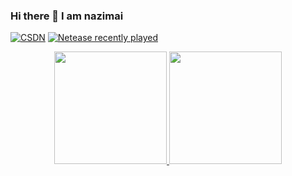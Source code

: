 ### Hi there 👋 I am nazimai

<!-- <p align="center">
<a href="https://github.com/cxymq">
  <img height="180em" src="https://github.com/cxymq/Images/blob/master/gif/c8460ec6-e49a-4811-9e9a-8cc094124815.gif" />
</a>
</p> -->

<!--
**cxymq/cxymq** is a ✨ _special_ ✨ repository because its `README.md` (this file) appears on your GitHub profile.

Here are some ideas to get you started:

- 🔭 I’m currently working on ...
- 🌱 I’m currently learning ...
- 👯 I’m looking to collaborate on ...
- 🤔 I’m looking for help with ...
- 💬 Ask me about ...
- 📫 How to reach me: ...
- 😄 Pronouns: ...
- ⚡ Fun fact: ...


 [![GitHub contributors](https://img.shields.io/github/contributors/cxymq/creative-profile-readme)](https://github.com/cxymq/creative-profile-readme/graphs/contributors) [![GitHub issues](https://img.shields.io/github/issues/cxymq/creative-profile-readme)](https://github.com/cxymq/creative-profile-readme/issues) [![PRs Welcome](https://img.shields.io/badge/PRs-welcome-brightgreen.svg?style=flat-square)](https://github.com/cxymq/creative-profile-readme/pulls) [![HitCount](https://views.whatilearened.today/views/github/cxymq/creative-profile-readme.svg)](https://github.com/cxymq/creative-profile-readme) 
-->
[![CSDN](https://img.shields.io/static/v1?label=csdn&message=up&color=green)](https://blog.csdn.net/Crazy_SunShine/)
[![Netease recently played](https://netease-recent-profile.vercel.app/?id=84555832&show_percent=1&size=60&title=最近在听)](https://netease-recent-profile.vercel.app/?id=126764012&show_percent=1&size=60&title=最近在听)
<!-- <p align="center">
<a href="https://github.com/cxymq">
  <img height="180em" src="https://github.com/cxymq/Images/blob/master/gif/d7ae04e1-390a-4553-befa-9f8ffc08f7b6.gif" />
</a>
</p> -->

<p align="center">
<a href="https://github.com/cxymq">
  <img height="180em" src="https://github-readme-stats.vercel.app/api?username=cxymq&theme=dracula&show_icons=true&include_all_commits=true&count_private=true" />
  <img height="180em" src="https://github-readme-stats.vercel.app/api/top-langs/?username=cxymq&theme=dracula&layout=compact" />
</a>
</p>


